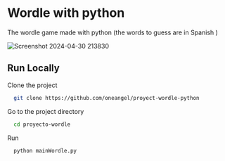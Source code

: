 
# Wordle with python

The wordle game made with python (the words to guess are in Spanish )

![Screenshot 2024-04-30 213830](https://github.com/oneangel/proyect-wordle-python/assets/135641393/c274158c-4228-4ea1-afe7-7e0bedf00eda)

## Run Locally

Clone the project

```bash
  git clone https://github.com/oneangel/proyect-wordle-python
```

Go to the project directory

```bash
  cd proyecto-wordle
```

Run

```bash
  python mainWordle.py
```


